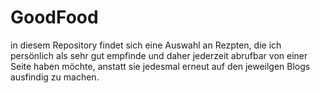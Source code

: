# GoodFood
in diesem Repository findet sich eine Auswahl an Rezpten, die ich persönlich als sehr gut empfinde und daher jederzeit abrufbar von einer Seite haben möchte, anstatt sie jedesmal erneut auf den jeweilgen Blogs ausfindig zu machen.
